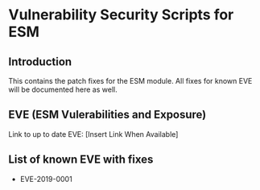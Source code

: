 # Vulnerability Security Scripts for ESM

## Introduction
This contains the patch fixes for the ESM module. All fixes for known EVE will be documented here as well.

## EVE (ESM Vulerabilities and Exposure)
Link to up to date EVE: [Insert Link When Available]


## List of known EVE with fixes
- EVE-2019-0001